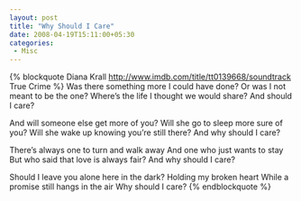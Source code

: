 ```yaml
---
layout: post
title: "Why Should I Care"
date: 2008-04-19T15:11:00+05:30
categories:
 - Misc
---
```


{% blockquote Diana Krall http://www.imdb.com/title/tt0139668/soundtrack True Crime %}
Was there something more I could have done?
Or was I not meant to be the one?
Where’s the life I thought we would share?
And should I care?

And will someone else get more of you?
Will she go to sleep more sure of you?
Will she wake up knowing you’re still there?
And why should I care?

There’s always one to turn and walk away
And one who just wants to stay
But who said that love is always fair?
And why should I care?

Should I leave you alone here in the dark?
Holding my broken heart
While a promise still hangs in the air
Why should I care?
{% endblockquote %}
